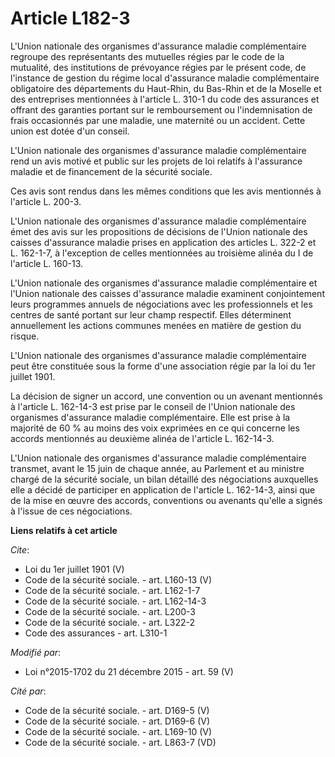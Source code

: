 # Article L182-3

L'Union nationale des organismes d'assurance maladie complémentaire regroupe des représentants des mutuelles régies par le
code de la mutualité, des institutions de prévoyance régies par le présent code, de l'instance de gestion du régime local
d'assurance maladie complémentaire obligatoire des départements du Haut-Rhin, du Bas-Rhin et de la Moselle et des entreprises
mentionnées à l'article L. 310-1 du code des assurances et offrant des garanties portant sur le remboursement ou
l'indemnisation de frais occasionnés par une maladie, une maternité ou un accident. Cette union est dotée d'un conseil. 

L'Union nationale des organismes d'assurance maladie complémentaire rend un avis motivé et public sur les projets de loi
relatifs à l'assurance maladie et de financement de la sécurité sociale. 

Ces avis sont rendus dans les mêmes conditions que les avis mentionnés à l'article L. 200-3. 

L'Union nationale des organismes d'assurance maladie complémentaire émet des avis sur les propositions de décisions de
l'Union nationale des caisses d'assurance maladie prises en application des articles L. 322-2 et L. 162-1-7, à l'exception de
celles mentionnées au troisième alinéa du I de l'article L. 160-13. 

L'Union nationale des organismes d'assurance maladie complémentaire et l'Union nationale des caisses d'assurance maladie
examinent conjointement leurs programmes annuels de négociations avec les professionnels et les centres de santé portant sur
leur champ respectif. Elles déterminent annuellement les actions communes menées en matière de gestion du risque. 

L'Union nationale des organismes d'assurance maladie complémentaire peut être constituée sous la forme d'une association
régie par la loi du 1er juillet 1901. 

La décision de signer un accord, une convention ou un avenant mentionnés à l'article L. 162-14-3 est prise par le conseil de
l'Union nationale des organismes d'assurance maladie complémentaire. Elle est prise à la majorité de 60 % au moins des voix
exprimées en ce qui concerne les accords mentionnés au deuxième alinéa de l'article L. 162-14-3. 

L'Union nationale des organismes d'assurance maladie complémentaire transmet, avant le 15 juin de chaque année, au Parlement
et au ministre chargé de la sécurité sociale, un bilan détaillé des négociations auxquelles elle a décidé de participer en
application de l'article L. 162-14-3, ainsi que de la mise en œuvre des accords, conventions ou avenants qu'elle a signés à
l'issue de ces négociations.

**Liens relatifs à cet article**

_Cite_:

  - Loi du 1er juillet 1901 (V)
  - Code de la sécurité sociale. - art. L160-13 (V)
  - Code de la sécurité sociale. - art. L162-1-7
  - Code de la sécurité sociale. - art. L162-14-3
  - Code de la sécurité sociale. - art. L200-3
  - Code de la sécurité sociale. - art. L322-2
  - Code des assurances - art. L310-1

_Modifié par_:

  - Loi n°2015-1702 du 21 décembre 2015 - art. 59 (V)

_Cité par_:

  - Code de la sécurité sociale. - art. D169-5 (V)
  - Code de la sécurité sociale. - art. D169-6 (V)
  - Code de la sécurité sociale. - art. L169-10 (V)
  - Code de la sécurité sociale. - art. L863-7 (VD)
